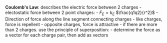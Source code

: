 **Coulomb's Law**: describes the electric force between 2 charges
	- electostatic force between 2 point charges:
		- $F_E = k_E$ $\frac{q1q2}{r^2}$
		- Direction of force along the line segment connecting charges
		- like charges, force is repellent
		- opposite charges, force is attractive
		- if there are more than 2 charges. use the principle of superposition:
			- determine the force as a vector for each charge pair, then add as vectors
